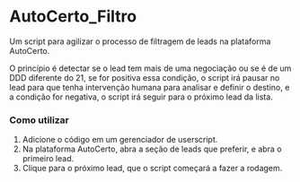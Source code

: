 # AutoCerto_Filtro
Um script para agilizar o processo de filtragem de leads na plataforma AutoCerto.

O princípio é detectar se o lead tem mais de uma negociação ou se é de um DDD diferente do 21, se for positiva essa condição, o script irá pausar no lead para que tenha intervenção humana para analisar e definir o destino, e a condição for negativa, o script irá seguir para o próximo lead da lista.

### Como utilizar 
1. Adicione o código em um gerenciador de userscript.
2. Na plataforma AutoCerto, abra a seção de leads que preferir, e abra o primeiro lead. 
3. Clique para o próximo lead, que o script começará a fazer a rodagem.  
